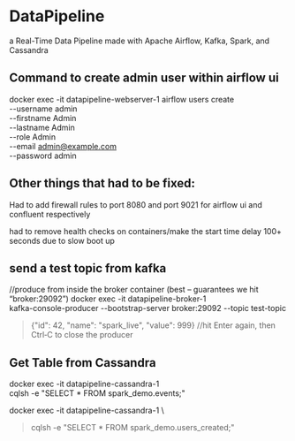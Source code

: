 # DataPipeline
a Real-Time Data Pipeline made with Apache Airflow, Kafka, Spark, and Cassandra

## Command to create admin user within airflow ui
docker exec -it datapipeline-webserver-1 airflow users create \
    --username admin \
    --firstname Admin \
    --lastname Admin \
    --role Admin \
    --email admin@example.com \
    --password admin

## Other things that had to be fixed:
Had to add firewall rules to port 8080 and port 9021 for airflow ui and confluent respectively

had to remove health checks on containers/make the start time delay 100+ seconds due to slow boot up



## send a test topic from kafka
//produce from inside the broker container (best – guarantees we hit “broker:29092”)
docker exec -it datapipeline-broker-1 \
  kafka-console-producer --bootstrap-server broker:29092 --topic test-topic
>{"id": 42, "name": "spark_live", "value": 999}
//hit Enter again, then Ctrl‑C to close the producer


## Get Table from Cassandra

docker exec -it datapipeline-cassandra-1 \
  cqlsh -e "SELECT * FROM spark_demo.events;"

docker exec -it datapipeline-cassandra-1 \
>   cqlsh -e "SELECT * FROM spark_demo.users_created;"
